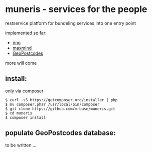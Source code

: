 # muneris - services for the people

restservice platform for bundeling services into one entry point

implemented so far:

* [nno](http://nno.dk/)
* [maxmind](http://maxmind.com)
* [GeoPostcodes](http://www.geopostcodes.com/)

more will come

## install:

only via composer

```
$ curl -sS https://getcomposer.org/installer | php
$ mv composer.phar /usr/local/bin/composer
$ git clone https://github.com/mrbase/muneris.git
$ cd muneris
$ composer install
```

## populate GeoPostcodes database:

to be written …
